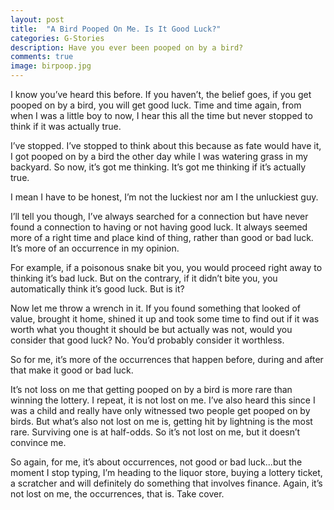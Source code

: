 ```yaml
---
layout: post
title:  "A Bird Pooped On Me. Is It Good Luck?"
categories: G-Stories
description: Have you ever been pooped on by a bird?
comments: true
image: birpoop.jpg
---
```


I know you’ve heard this before. If you haven’t, the belief goes, if you get pooped on by a bird, you will get good luck. Time and time again, from when I was a little boy to now, I hear this all the time but never stopped to think if it was actually true.

I’ve stopped. I’ve stopped to think about this because as fate would have it, I got pooped on by a bird the other day while I was watering grass in my backyard. So now, it’s got me thinking. It’s got me thinking if it’s actually true.

I mean I have to be honest, I’m not the luckiest nor am I the unluckiest guy.

I’ll tell you though, I’ve always searched for a connection but have never found a connection to having or not having good luck. It always seemed more of a right time and place kind of thing, rather than good or bad luck. It’s more of an occurrence in my opinion.

For example, if a poisonous snake bit you, you would proceed right away to thinking it’s bad luck. But on the contrary, if it didn’t bite you, you automatically think it’s good luck. But is it?

Now let me throw a wrench in it. If you found something that looked of value, brought it home, shined it up and took some time to find out if it was worth what you thought it should be but actually was not, would you consider that good luck? No. You’d probably consider it worthless.

So for me, it’s more of the occurrences that happen before, during and after that make it good or bad luck.

It’s not loss on me that getting pooped on by a bird is more rare than winning the lottery. I repeat, it is not lost on me. I’ve also heard this since I was a child and really have only witnessed two people get pooped on by birds. But what’s also not lost on me is, getting hit by lightning is the most rare. Surviving one is at half-odds. So it’s not lost on me, but it doesn’t convince me.

So again, for me, it’s about occurrences, not good or bad luck...but the moment I stop typing, I’m heading to the liquor store, buying a lottery ticket, a scratcher and will definitely do something that involves finance. Again, it’s not lost on me, the occurrences, that is. Take cover.
